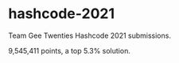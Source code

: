 # hashcode-2021
Team Gee Twenties Hashcode 2021 submissions.


9,545,411 points, a top 5.3% solution.


